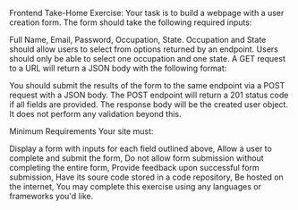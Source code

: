 Frontend Take-Home Exercise:
Your task is to build a webpage with a user creation form. The form should take the following required inputs:

Full Name,
Email,
Password,
Occupation,
State.
Occupation and State should allow users to select from options returned by an endpoint. Users should only be able to select one occupation and one state. A GET request to a URL will return a JSON body with the following format:

You should submit the results of the form to the same endpoint via a POST request with a JSON body.
The POST endpoint will return a 201 status code if all fields are provided. The response body will be the created user object. It does not perform any validation beyond this.

Minimum Requirements
Your site must:

Display a form with inputs for each field outlined above,
Allow a user to complete and submit the form,
Do not allow form submission without completing the entire form,
Provide feedback upon successful form submission,
Have its soure code stored in a code repository,
Be hosted on the internet,
You may complete this exercise using any languages or frameworks you'd like.
